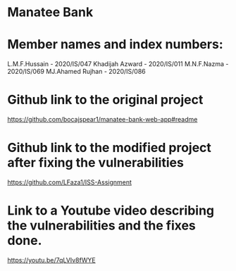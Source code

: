 # Manatee Bank

# Member names and index numbers:
  L.M.F.Hussain - 2020/IS/047 
  Khadijah Azward - 2020/IS/011
  M.N.F.Nazma  - 2020/IS/069 
  MJ.Ahamed Rujhan - 2020/IS/086

# Github link to the original project 
https://github.com/bocajspear1/manatee-bank-web-app#readme

# Github link to the modified project after fixing the vulnerabilities 
https://github.com/LFaza1/ISS-Assignment

# Link to a Youtube video describing the vulnerabilities and the fixes done.
https://youtu.be/7qLVIv8fWYE
